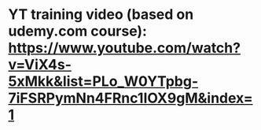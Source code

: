 # YT training video (based on udemy.com course): https://www.youtube.com/watch?v=ViX4s-5xMkk&list=PLo_W0YTpbg-7iFSRPymNn4FRnc1IOX9gM&index=1